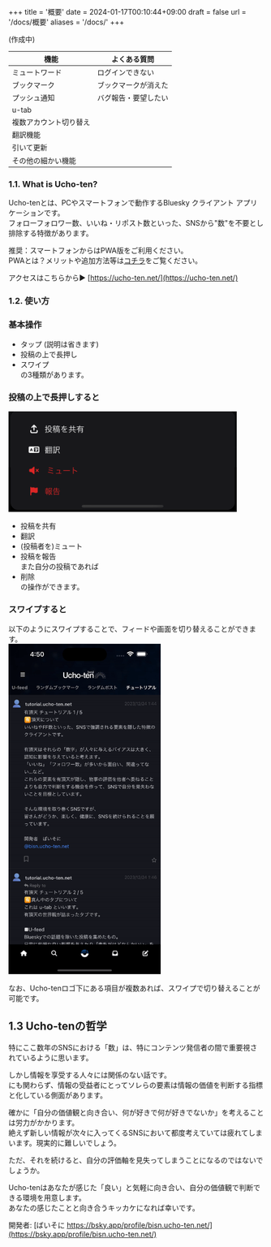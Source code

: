 +++
title = '概要'
date = 2024-01-17T00:10:44+09:00
draft = false
url = '/docs/概要'
aliases = '/docs/'
+++

(作成中)

| 機能          | よくある質問   |
|-------------|----------|
| ミュートワード     | ログインできない |
| ブックマーク      | ブックマークが消えた |
| プッシュ通知      | バグ報告・要望したい |
| u-tab       |          |
| 複数アカウント切り替え |        |
| 翻訳機能        |        |
| 引いて更新       |        |
| その他の細かい機能   |        |

### 1.1. What is Ucho-ten?

Ucho-tenとは、PCやスマートフォンで動作するBluesky クライアント アプリケーションです。  
フォローフォロワー数、いいね・リポスト数といった、SNSから"数"を不要とし排除する特徴があります。

推奨：スマートフォンからはPWA版をご利用ください。  
PWAとは？メリットや追加方法等は[コチラ](../pwa)をご覧ください。

アクセスはこちらから▶︎ [https://ucho-ten.net/](https://ucho-ten.net/)

### 1.2. 使い方

### 基本操作

- タップ (説明は省きます)
- 投稿の上で長押し
- スワイプ  
  の3種類があります。

### 投稿の上で長押しすると

<img src='../../en/docs/img/overview/mobile_option_modal.png' width='450px'>

- 投稿を共有
- 翻訳
- (投稿者を)ミュート
- 投稿を報告  
  また自分の投稿であれば
- 削除  
  の操作ができます。

### スワイプすると

以下のようにスワイプすることで、フィードや画面を切り替えることができます。  
<img src='../../en/docs/img/overview/mobile_swipe.gif' width='300px'>

なお、Ucho-tenロゴ下にある項目が複数あれば、スワイプで切り替えることが可能です。

## 1.3 Ucho-tenの哲学

特にここ数年のSNSにおける「数」は、特にコンテンツ発信者の間で重要視されているように思います。

しかし情報を享受する人々には関係のない話です。   
にも関わらず、情報の受益者にとってソレらの要素は情報の価値を判断する指標と化している側面があります。

確かに「自分の価値観と向き合い、何が好きで何が好きでないか」を考えることは労力がかかります。  
絶えず新しい情報が次々に入ってくるSNSにおいて都度考えていては疲れてしまいます。現実的に難しいでしょう。

ただ、それを続けると、自分の評価軸を見失ってしまうことになるのではないでしょうか。

Ucho-tenはあなたが感じた「良い」と気軽に向き合い、自分の価値観で判断できる環境を用意します。  
あなたの感じたことと向き合うキッカケになれば幸いです。

開発者: [ばいそに https://bsky.app/profile/bisn.ucho-ten.net/](https://bsky.app/profile/bisn.ucho-ten.net/)